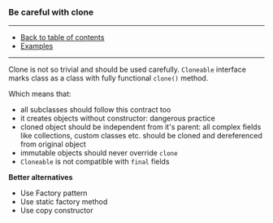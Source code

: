 ### Be careful with clone

---

* [Back to table of contents](https://github.com/vlsidlyarevich/effective-java-follow-up)
* [Examples](Main.java)

---

Clone is not so trivial and should be used carefully.
```Cloneable``` interface marks class as a class with fully functional ```clone()``` method.

Which means that:

- all subclasses should follow this contract too 
- it creates objects without constructor: dangerous practice
- cloned object should be independent from it's parent: all complex fields like collections, custom classes etc. should 
be cloned and dereferenced from original object
- immutable objects should never override ```clone```
- ```Cloneable``` is not compatible with ```final``` fields


**Better alternatives**
* Use Factory pattern
* Use static factory method 
* Use copy constructor